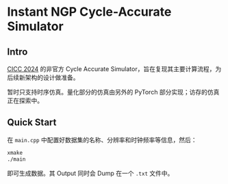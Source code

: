 # Instant NGP Cycle-Accurate Simulator
## Intro
[CICC 2024](https://ieeexplore.ieee.org/document/10529071) 的非官方 Cycle Accurate Simulator，旨在复现其主要计算流程，为后续新架构的设计做准备。

暂时只支持时序仿真。量化部分的仿真由另外的 PyTorch 部分实现；访存的仿真正在探索中。

## Quick Start
在 `main.cpp` 中配置好数据集的名称、分辨率和时钟频率等信息，然后：
```bash
xmake
./main
```
即可生成数据。其 Output 同时会 Dump 在一个 `.txt` 文件中。
